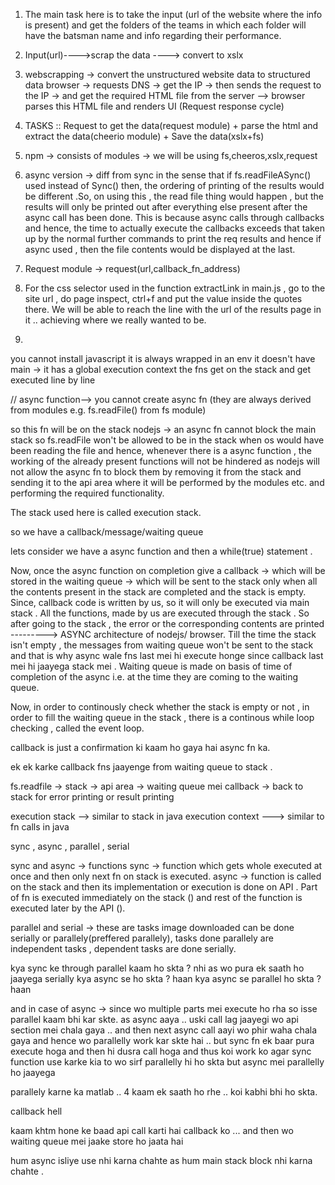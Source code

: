 1. The main task here is to take the input (url of the website where the info is present) and get the folders of the teams in which each folder will have the batsman name and info regarding their performance.

2. Input(url)---->scrap the data ----> convert to xslx

3. webscrapping -> convert the unstructured website data to structured data
browser -> requests DNS -> get the IP -> then sends the request to the IP -> and get the required HTML file from the server --> browser parses this HTML file and renders UI (Request response cycle)

4. TASKS :: Request to get the data(request module)  + parse the html and extract the data(cheerio module) + Save the data(xslx+fs)

5. npm -> consists of modules -> we will be using fs,cheeros,xslx,request

6. async version -> diff from sync in the sense that if fs.readFileASync() used instead of Sync() then, the ordering of printing of the results would be different .So, on using this , the read file thing would happen , but the results will only be printed out after everything else present after the async call has been done. This is because async calls through callbacks and hence, the time to actually execute the callbacks exceeds that taken up by the normal further commands to print the req results and hence if async used , then the file contents would be displayed at the last.

7. Request module -> request(url,callback_fn_address)

8. For the css selector used in the function extractLink in main.js , go to the site url , do page inspect, ctrl+f and put the value inside the quotes there. We will be able to reach the line with the url of the results page in it .. achieving where we really wanted to be.

9. 
you cannot install javascript
it is always wrapped in an env
it doesn't have main -> it has a global execution context
the fns get on the stack and get executed line by line

// async function-->
you cannot create async fn (they are always derived from modules e.g. fs.readFile() from fs module)

so this fn will be on the stack 
nodejs -> an async fn cannot block the main stack 
so fs.readFile won't be allowed to be in the stack when os would have been reading the file and hence, whenever there is a async function , the working of the already present functions will not be hindered as nodejs will not allow the async fn to block them by removing it from the stack and sending it to the api area where it will be performed by the modules etc. and performing the required functionality.

The stack used here is called execution stack.


so we have a callback/message/waiting queue 

lets consider we have a async function and then a while(true) statement .

Now, once the async function on completion give a callback -> which will be stored in the waiting queue -> which will be sent to the stack only when all the contents present in the stack are completed and the stack is empty. Since, callback code is written by us, so it will only be executed via main stack . All the functions, made by us are executed through the stack . So after going to the stack , the error or the corresponding contents are printed  ---------> ASYNC architecture of nodejs/ browser.  Till the time the stack isn't empty , the messages from waiting queue won't be sent to the stack and that is why async wale fns last mei hi execute honge since callback last mei hi jaayega stack mei . Waiting queue is made on basis of time of completion of the async i.e. at the time they are coming to the waiting queue. 

Now, in order to continously check whether the stack is empty or not , in order to fill the waiting queue in the stack , there is a continous while loop checking , called the event loop. 

callback is just a confirmation ki kaam ho gaya hai async fn ka.

ek ek karke callback fns jaayenge from waiting queue to stack .

fs.readfile -> stack -> api area -> waiting queue mei callback -> back to stack for error printing or result printing

execution stack --> similar to stack in java
execution context ---> similar to fn calls in java


sync , async , parallel , serial 

sync and async -> functions
sync -> function which gets whole executed at once and then only next fn on stack is executed.
async -> function is called on the stack and then its implementation or execution is done on API . Part of fn is executed immediately on the stack () and rest of the function is executed later by the API ().

parallel and serial -> these are tasks 
image downloaded can be done serially or parallely(preffered parallely),  tasks done parallely are independent tasks , dependent tasks are done serially.

kya sync ke through parallel kaam ho skta ? nhi as wo pura ek saath ho jaayega serially 
kya async se ho skta ? haan 
kya async se parallel ho skta ? haan 

and in case of async -> since wo multiple parts mei execute ho rha so isse parallel kaam bhi kar skte. as async aaya .. uski call lag jaayegi wo api section mei chala gaya .. and then next async call aayi wo phir waha chala gaya and hence wo parallelly work kar skte hai .. but sync fn ek baar pura execute hoga and then hi dusra call hoga and thus koi work ko agar sync function use karke kia to wo sirf parallelly hi ho skta but async mei parallelly ho jaayega 

parallely karne ka matlab .. 4 kaam ek saath ho rhe .. koi kabhi bhi ho skta.

callback hell 

kaam khtm hone ke baad api call karti hai callback ko ... and then wo waiting queue mei jaake store ho jaata hai

hum async isliye use nhi karna chahte as hum main stack block nhi karna chahte .


